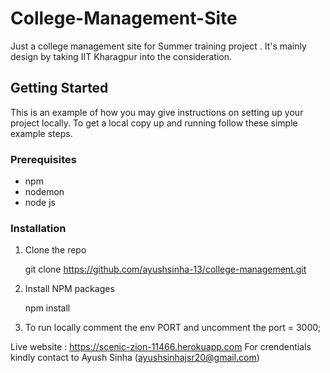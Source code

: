 # College-Management-Site
Just a college management site for Summer training project . It's mainly design by taking IIT Kharagpur into the consideration.

<!-- GETTING STARTED -->
## Getting Started

This is an example of how you may give instructions on setting up your project locally.
To get a local copy up and running follow these simple example steps.

### Prerequisites

* npm
* nodemon
* node js


### Installation

1. Clone the repo
   
   git clone https://github.com/ayushsinha-13/college-management.git
   
2. Install NPM packages
   
   npm install
   
3. To run locally comment the env PORT and uncomment the port = 3000;
      
Live website : https://scenic-zion-11466.herokuapp.com
For crendentials kindly contact to Ayush Sinha (ayushsinhajsr20@gmail.com)
